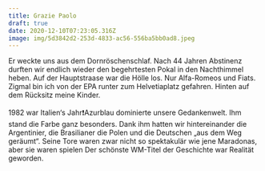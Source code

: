 ```yaml
---
title: Grazie Paolo
draft: true
date: 2020-12-10T07:23:05.316Z
image: img/5d3842d2-253d-4833-ac56-556ba5bb0ad8.jpeg
---
```

Er weckte uns aus dem Dornröschenschlaf. Nach 44 Jahren Abstinenz durften wir endlich wieder den begehrtesten Pokal in den Nachthimmel heben. Auf der Hauptstraase war die Hölle los. Nur Alfa-Romeos und Fiats. Zigmal bin ich von der EPA runter zum Helvetiaplatz gefahren. Hinten auf dem Rücksitz meine Kinder. \
 \
1982 war Italien‘s Jahr❗️Azurblau dominierte unsere Gedankenwelt. Ihm stand die Farbe ganz besonders. Dank ihm hatten wir hintereinander die Argentinier, die Brasilianer die Polen und die Deutschen „aus dem Weg geräumt“. Seine Tore waren zwar nicht so spektakulär wie jene Maradonas, aber sie waren spielen Der schönste WM-Titel der Geschichte war Realität geworden.